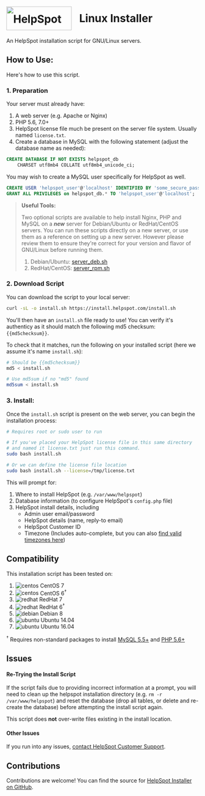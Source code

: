 

<h1 style="line-height:62px;"><img src="https://www.helpspot.com/img/logo.png" alt="HelpSpot logo" height="62" width="171" style="float: left; margin-right: 20px;"> Linux Installer</h1>

An HelpSpot installation script for GNU/Linux servers.

## How to Use:

Here's how to use this script.

### 1. Preparation

Your server must already have:

1. A web server (e.g. Apache or Nginx)
2. PHP 5.6, 7.0+
3. HelpSpot license file much be present on the server file system. Usually named `license.txt`.
4. Create a database in MySQL with the following statement (adjust the database name as needed):

```sql
CREATE DATABASE IF NOT EXISTS helpspot_db 
    CHARSET utf8mb4 COLLATE utf8mb4_unicode_ci;
```

You may wish to create a MySQL user specifically for HelpSpot as well.

```sql
CREATE USER 'helpspot_user'@'localhost' IDENTIFIED BY 'some_secure_password';
GRANT ALL PRIVILEGES on helpspot_db.* TO 'helpspot_user'@'localhost';
```

> **Useful Tools:**
>
> Two optional scripts are available to help install Nginx, PHP and MySQL on a ***new*** server for Debian/Ubuntu or RedHat/CentOS servers. You can run these scripts directly on a new server, or use them as a reference on setting up a new server. However please review them to ensure they're correct for your version and flavor of GNU/Linux before running them.
>
> 1. Debian/Ubuntu: [server_deb.sh](https://install.helpspot.com/server_deb.sh)
> 2. RedHat/CentOS: [server_rpm.sh](https://install.helpspot.com/server_rpm.sh)

### 2. Download Script

You can download the script to your local server:

```bash
curl -sL -o install.sh https://install.helpspot.com/install.sh
```

You'll then have an `install.sh` file ready to use! You can verify it's authenticy as it should match the following md5 checksum: `{{md5checksum}}`.

To check that it matches, run the following on your installed script (here we assume it's name `install.sh`):

```bash
# Should be {{md5checksum}}
md5 < install.sh

# Use md5sum if no "md5" found
md5sum < install.sh
```

### 3. Install:

Once the `install.sh` script is present on the web server, you can begin the installation process:

```bash
# Requires root or sudo user to run

# If you've placed your HelpSpot license file in this same directory
# and named it license.txt just run this command.
sudo bash install.sh

# Or we can define the license file location
sudo bash install.sh --license=/tmp/license.txt
```

This will prompt for:

1. Where to install HelpSpot (e.g. `/var/www/helpspot`)
2. Database information (to configure HelpSpot's `config.php` file)
3. HelpSpot install details, including 
    - Admin user email/password
    - HelpSpot details (name, reply-to email)
    - HelpSpot Customer ID
    - Timezone (Includes auto-complete, but you can also [find valid timezones here](http://php.net/manual/en/timezones.php))

## Compatibility

This installation script has been tested on:

1. ![centos](https://s3.amazonaws.com/helpspot-assets/os-centos.png) CentOS 7
2. ![centos](https://s3.amazonaws.com/helpspot-assets/os-centos.png) CentOS 6<sup>†</sup>
3. ![redhat](https://s3.amazonaws.com/helpspot-assets/os-rh.png) RedHat 7
4. ![redhat](https://s3.amazonaws.com/helpspot-assets/os-rh.png) RedHat 6<sup>†</sup>
5. ![debian](https://s3.amazonaws.com/helpspot-assets/os-debian.png) Debian 8
6. ![ubuntu](https://s3.amazonaws.com/helpspot-assets/os-ubuntu.png) Ubuntu 14.04
7. ![ubuntu](https://s3.amazonaws.com/helpspot-assets/os-ubuntu.png) Ubuntu 16.04

<sup>†</sup> Requires non-standard packages to install [MySQL 5.5+](http://www.tecmint.com/install-latest-mysql-on-rhel-centos-and-fedora/) and [PHP 5.6+](https://webtatic.com/packages/php56/)

## Issues

#### Re-Trying the Install Script

If the script fails due to providing incorrect information at a prompt, you will need to clean up the helpspot installation directory (e.g. `rm -r /var/www/helpspot`) and reset the database (drop all tables, or delete and re-create the database) before attempting the install script again.

This script does **not** over-write files existing in the install location.

#### Other Issues

If you run into any issues, [contact HelpSpot Customer Support](https://support.helpspot.com/index.php?pg=request).


## Contributions

Contributions are welcome! You can find the source for [HelpSpot Installer on GitHub](https://github.com/userscape/helpspot-installer).
